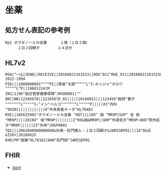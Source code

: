 # 坐薬

## 処方せん表記の参考例
```
Rp1 ボラギノールＮ坐薬      １個（１日２個）
    　１日２回朝夕        １４日分
```

## HL7v2
```
MSH|^~\&|SEND||RECEIVE||20160821161523||RDE^O11^RDE_O11|201608211615230143|P|2.5||||||~ISOIR87||ISO 2022-1994
PID|||1000000001^^^^PI||患者^太郎^^^^^L^I~カンジャ^タロウ^^^^^L^P||19601224|M
IN1|1|06^組合管掌健康保険^JHSD0001|""
ORC|NW|12345678||12345678_01|||||20160821|||123456^医師^春子^^^^^^^L^^^^^I~^イシ^ハルコ^^^^^^^L^^^^^P|||||01^内科^99Z01||||||||||||O^外来患者オーダ^HL70482
RXE||105625901^ボラギノールＮ坐薬 ^HOT|1||KO^ 個 ^MR9P|SUP^ 坐 剤 ^MR9P||||28|KO^ 個^MR9P||||||||2^KO&個&MR9P||OHP^外来処方^MR9P~OHO^院外処方^MR9P||||||23^外用^JHSP0003
TQ1|||2R62090900000000&外用・肛門挿入・１日２回朝夕&JAMISDP01|||14^D&日&ISO+|20160825
RXR|PR^直腸^HL70162|8H0^肛門部^JAMISDP01
```

## FHIR
- [json](https://github.com/Acedia-Belphegor/hl7v2-to-fhir/blob/master/examples/example-03/example_03.json)